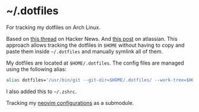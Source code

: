 # ~/.dotfiles
For tracking my dotfiles on Arch Linux. 

Based on [this thread](https://news.ycombinator.com/item?id=11071754) on Hacker News. And [this post](https://www.atlassian.com/git/tutorials/dotfiles) on atlassian. This approach allows tracking the dotfiles in `$HOME` without having to copy and paste them inside `~/.dotfiles` and manually symlink all of them.

My dotfiles are located at `$HOME/.dotfiles`. The config files are managed using the following alias:
```bash
alias dotfiles='/usr/bin/git --git-dir=$HOME/.dotfiles/ --work-tree=$HOME'
```
I also added this to `~/.zshrc`.

Tracking my [neovim configurations](https://github.com/maqnitude/nvim-init.lua) as a submodule. 

